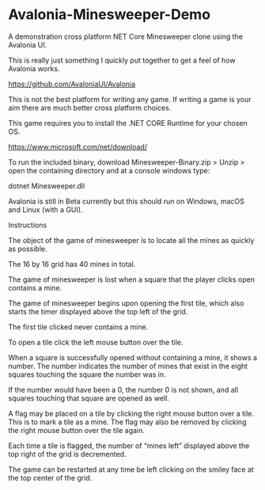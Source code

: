 # Avalonia-Minesweeper-Demo
A demonstration cross platform NET Core Minesweeper clone using the Avalonia UI. 

This is really just something I quickly put together to get a feel of how Avalonia works.

https://github.com/AvaloniaUI/Avalonia

This is not the best platform for writing any game. If writing a game is your aim there are much better cross platform choices.

This game requires you to install the .NET CORE Runtime for your chosen OS.

https://www.microsoft.com/net/download/

To run the included binary, download Minesweeper-Binary.zip > Unzip > open the containing directory and at a console windows type: 

dotnet Minesweeper.dll

Avalonia is still in Beta currently but this should run on Windows, macOS and Linux (with a GUI).


Instructions

The object of the game of minesweeper is to locate all the mines as quickly as possible. 

The 16 by 16 grid has 40 mines in total.

The game of minesweeper is lost when a square that the player clicks open contains a mine.

The game of minesweeper begins upon opening the first tile, which also starts the timer displayed above the top left of the grid.

The first tile clicked never contains a mine.

To open a tile click the left mouse button over the tile.

When a square is successfully opened without containing a mine, it shows a number. The number indicates the number of mines that exist in the eight squares touching the square the number was in.

If the number would have been a 0, the number 0 is not shown, and all squares touching that square are opened as well.

A flag may be placed on a tile by clicking the right mouse button over a tile. This is to mark a tile as a mine. The flag may also be removed by clicking the right mouse button over the tile again.

Each time a tile is flagged, the number of “mines left” displayed above the top right of the grid is decremented.

The game can be restarted at any time be left clicking on the smiley face at the top center of the grid.

